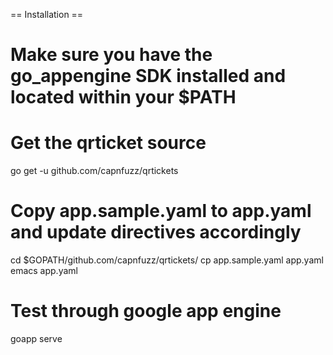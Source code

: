 == Installation ==

# Make sure you have the go_appengine SDK installed and located within your $PATH
# Get the qrticket source

 go get -u github.com/capnfuzz/qrtickets

# Copy app.sample.yaml to app.yaml and update directives accordingly

 cd $GOPATH/github.com/capnfuzz/qrtickets/
 cp app.sample.yaml app.yaml
 emacs app.yaml

# Test through google app engine
 
 goapp serve